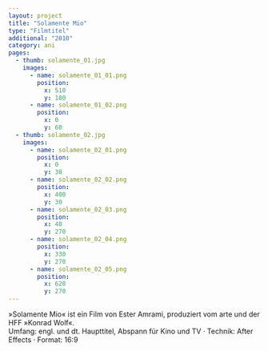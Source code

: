 ```yaml
---
layout: project
title: "Solamente Mio"
type: "Filmtitel"
additional: "2010"
category: ani
pages:
  - thumb: solamente_01.jpg
    images:
      - name: solamente_01_01.png
        position:
          x: 510
          y: 180
      - name: solamente_01_02.png
        position:
          x: 0
          y: 60
  - thumb: solamente_02.jpg
    images:
      - name: solamente_02_01.png
        position:
          x: 0
          y: 30
      - name: solamente_02_02.png
        position:
          x: 400
          y: 30
      - name: solamente_02_03.png
        position:
          x: 40
          y: 270
      - name: solamente_02_04.png
        position:
          x: 330
          y: 270
      - name: solamente_02_05.png
        position:
          x: 620
          y: 270
---
```

»Solamente Mio« ist ein Film von Ester Amrami, produziert vom arte und der HFF »Konrad Wolf«.  
Umfang: engl. und dt. Haupttitel, Abspann für Kino und TV · Technik: After Effects · Format: 16:9
